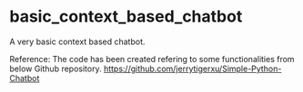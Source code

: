 # basic_context_based_chatbot
A very basic context based chatbot.

Reference:
The code has been created refering to some functionalities from 
below Github repository.
https://github.com/jerrytigerxu/Simple-Python-Chatbot
